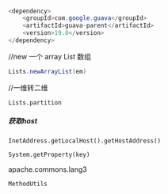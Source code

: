 

#### 

```java
<dependency>
    <groupId>com.google.guava</groupId>
    <artifactId>guava-parent</artifactId>
    <version>19.0</version>
</dependency>
```

//new 一个 array List 数组

```java
Lists.newArrayList(em)
```

//一维转二维

```
Lists.partition
```

##### 获取host

```
InetAddress.getLocalHost().getHostAddress()
```



```
System.getProperty(key)
```





apache.commons.lang3

```
MethodUtils
```